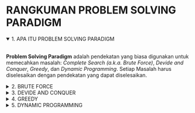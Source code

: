 # RANGKUMAN PROBLEM SOLVING PARADIGM

<details open>
<summary>1. APA ITU PROBLEM SOLVING PARADIGM</summary>
<br>

**Problem Solving Paradigm** adalah pendekatan yang biasa digunakan untuk memecahkan masalah: _Complete Search (a.k.a. Brute Force)_, _Devide and Conquer_, _Greedy_, dan _Dynamic Programming_. Setiap Masalah harus diselesaikan dengan pendekatan yang dapat diselesaikan.

</details>

<details>
<summary>2. BRUTE FORCE</summary>
<br>

**Complete Search (Brute Force)** adalah metode untuk menyelesaikan masalah dengan menelusuri seluruh ruang pencarian untuk mendapatkan solusi yang dibutuhkan. Brute Force terjadi ketika tidak ada algoritma lain yang tersedia, biasanya mudah untuk ditulis karena sangat mudah.

### Contoh Code dari Complete Search :

```go
func minmax(n []int) (int, int) { //brute force (dicek semua)
	var minim = n[0]
	var maxim = n[0]

	for i := 1; i < len(n); i++ {
		if n[i] < minim {
			minim = n[i]
		}

		if n[i] > maxim {
			maxim = n[i]
		}
	}
	return minim, maxim
}

func main() {
	fmt.Print("Min Max :\n")
	fmt.Println(minmax([]int{11, 12, 13, 6, 1, 20, 15}))
	fmt.Println()
}
```

</details>

<details>
<summary>3. DEVIDE AND CONQUER</summary>
<br>

**Divide and Conquer** adalah paradigma pemecahan masalah di mana sebuah masalah dibuat dengan cara menyederhanakannya menjadi bagian-bagian yang lebih kecil dan kemudian menaklukkan setiap bagian :

- **Devide** : Membagi masalah yang besar cukup kecil untuk yang lebih kecil
  <br>

- **Conquer** : Ketika masalah sudah cukup kecil untuk diselesaikan, langsung diselesaikan
  <br>

- **Combine** : Jika dibutuhkan maka perlu menggabungkan solusi dari masalah - masalah yang lebih kecil mejadi solusi untuk masalah yang besar
</details>

<details>
<summary>4. GREEDY</summary>
<br>

**Greedy** adalah sebuah algoritma dikatakan serakah jika algoritma tersebut membuat pilihan yang optimal secara lokal pada setiap langkah dengan harapan pada akhirnya mencapai solusi yang optimal secara global. dalam beberapa kasus, algoritma serakah berhasil - solusinya shrot dan berjalan secara efisien.

</details>

<details>
<summary>5. DYNAMIC PROGRAMMING</summary>
<br>

**Dyanamic Programming** adalah teknik algoritmik untuk memecahkan masalah optimasi dengan memecahnya menjadi submasalah yang lebih sederhana dan memanfaatkan fakta bahwa solusi optimal untuk keseluruhan masalah tergantung pada solusi optimal untuk submasalahnya.

</details>
